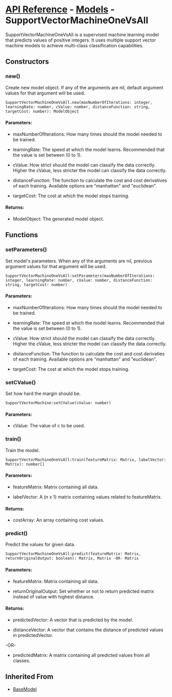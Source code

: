 # [API Reference](../../API.md) - [Models](../Models.md) - SupportVectorMachineOneVsAll

SupportVectorMachineOneVsAll is a supervised machine learning model that predicts values of positive integers. It uses multiple support vector machine models to achieve multi-class classification capabilities.

## Constructors

### new()

Create new model object. If any of the arguments are nil, default argument values for that argument will be used.

```
SupportVectorMachineOneVsAll.new(maxNumberOfIterations: integer, learningRate: number, cValue: number, distanceFunction: string, targetCost: number): ModelObject
```

#### Parameters:

* maxNumberOfIterations: How many times should the model needed to be trained.

* learningRate: The speed at which the model learns. Recommended that the value is set between (0 to 1).

* cValue: How strict should the model can classify the data correctly. Higher the cValue, less stricter the model can classify the data correctly.

* distanceFunction: The function to calculate the cost and cost derivatives of each training. Available options are "manhattan" and "euclidean".

* targetCost: The cost at which the model stops training.

#### Returns:

* ModelObject: The generated model object.

## Functions

### setParameters()

Set model's parameters. When any of the arguments are nil, previous argument values for that argument will be used.

```
SupportVectorMachineOneVsAll:setParameters(maxNumberOfIterations: integer, learningRate: number, cValue: number, distanceFunction: string, targetCost: number)
```

#### Parameters:

* maxNumberOfIterations: How many times should the model needed to be trained.

* learningRate: The speed at which the model learns. Recommended that the value is set between (0 to 1).

* cValue: How strict should the model can classify the data correctly. Higher the cValue, less stricter the model can classify the data correctly.

* distanceFunction: The function to calculate the cost and cost derivaties of each training. Available options are "manhattan" and "euclidean".

* targetCost: The cost at which the model stops training.

### setCValue()

Set how hard the margin should be.

```
SupportVectorMachine:setCValue(cValue: number)
```

#### Parameters:

* cValue: The value of c to be used.

### train()

Train the model.

```
SupportVectorMachineOneVsAll:train(featureMatrix: Matrix, labelVector: Matrix): number[]
```
#### Parameters:

* featureMatrix: Matrix containing all data.

* labelVector: A (n x 1) matrix containing values related to featureMatrix.

#### Returns:

* costArray: An array containing cost values.

### predict()

Predict the values for given data.

```
SupportVectorMachineOneVsAll:predict(featureMatrix: Matrix, returnOriginalOutput: boolean): Matrix, Matrix -OR- Matrix
```

#### Parameters:

* featureMatrix: Matrix containing all data.

* returnOriginalOutput: Set whether or not to return predicted matrix instead of value with highest distance. 

#### Returns:

* predictedVector: A vector that is predicted by the model.

* distanceVector: A vector that contains the distance of predicted values in predictedVector.

-OR-

* predictedMatrix: A matrix containing all predicted values from all classes.

## Inherited From

* [BaseModel](BaseModel.md)
